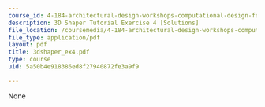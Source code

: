 ```yaml
---
course_id: 4-184-architectural-design-workshops-computational-design-for-housing-spring-2002
description: 3D Shaper Tutorial Exercise 4 [Solutions]
file_location: /coursemedia/4-184-architectural-design-workshops-computational-design-for-housing-spring-2002/5a50b4e918386ed8f27940872fe3a9f9_3dshaper_ex4.pdf
file_type: application/pdf
layout: pdf
title: 3dshaper_ex4.pdf
type: course
uid: 5a50b4e918386ed8f27940872fe3a9f9

---
```

None